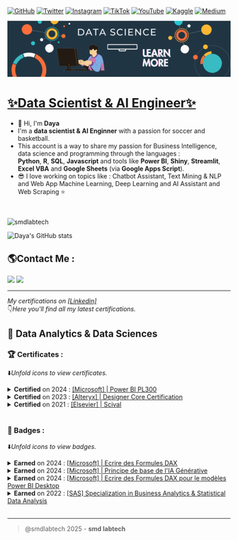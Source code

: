 [![GitHub](https://img.shields.io/badge/GitHub-Profile-informational?style=flat&logo=github&logoColor=white&color=blue)](https://github.com/smdlabtech)
[![Twitter](https://img.shields.io/badge/Twitter-Follow-informational?style=flat&logo=twitter&logoColor=white&color=1DA1F2)](https://x.com/BrainYadzo/followers)
[![Instagram](https://img.shields.io/badge/Instagram-Connect-informational?style=flat&logo=instagram&logoColor=white&color=C13584)](https://www.instagram.com/dayalabtech/)
[![TikTok](https://img.shields.io/badge/TikTok-Connect-informational?style=flat&logo=tiktok&logoColor=white&color=FF0050)](https://www.tiktok.com/@smdlabtech)
[![YouTube](https://img.shields.io/badge/YouTube-Subscribe-informational?style=flat&logo=youtube&logoColor=white&color=FF0000)](https://www.youtube.com/channel/UCvC9Fh--HrJ2pV0vEq6gj5Q)
[![Kaggle](https://img.shields.io/badge/Kaggle-Follow-informational?style=flat&logo=kagglek&logoColor=white&color=blue)](https://www.kaggle.com/dayasmdlabtech)
[![Medium](https://img.shields.io/badge/Medium-Follow-informational?style=flat&logo=kagglek&logoColor=white&color=023243)](https://medium.com/@smdlabtech)  

<p align="left"> 
<img width="813" src="assets/img/gif_github.gif" alt="GitHub Animation">
</p>

# [✨Data Scientist & AI Engineer✨](https://github.com/smdlabtech)

- 👋 Hi, I'm **Daya**
- I'm a **data scientist & AI Enginner** with a passion for soccer and basketball. 
- This account is a way to share my passion for Business Intelligence, data science and programming through the languages :  
 **Python**, **R**, **SQL**, **Javascript** and tools like **Power BI**, **Shiny**, **Streamlit**, **Excel VBA** and **Google Sheets** (via **Google Apps Script**).  
- 😎 I love working on topics like : Chatbot Assistant, Text Mining & NLP and Web App Machine Learning, Deep Learning and AI Assistant and Web Scraping ⭐  
<br>

<p align="left"> <img src="https://komarev.com/ghpvc/?username=smdlabtech" alt="smdlabtech" /> </p>

![Daya's GitHub stats](https://github-readme-stats.vercel.app/api?username=smdlabtech&theme=nightowl&show_icons=true)

## 🌎Contact Me :
[![](https://img.shields.io/badge/-Gmail-%2312100E.svg?&style=for-the-badge&logo=Gmail&logoColor=white&link=mailto:smdlabtech@gmail.com)](mailto:smdlabtech@gmail.com)
[![](https://img.shields.io/badge/linkedin-%2312100E.svg?&style=for-the-badge&logo=linkedin&logoColor=white)](https://www.linkedin.com/in/dayasylla/)


---
*My certifications on [[Linkedin]](https://www.linkedin.com/in/dayasylla/details/certifications/)*   
👇*Here you'll find all my latest certifications.*   

## 📜 Data Analytics & Data Sciences 

<!--#####################--->
<!--Certifications-->
### 🏆 Certificates :  
⬇️*Unfold icons to view certificates.*
    <!--(A) : Power-BI PL300-->
    <details>
    <summary>**Certified** on 2024 : [[Microsoft] | Power BI PL300](https://learn.microsoft.com/fr-fr/users/dayasylla-9672/credentials/certification/data-analyst-associate)
    </summary>
    <p style="text-align:center;"> 
    <img width="700" src="_Certifcations_and_Badges/_Microsoft Certifications/Certifications/PL300 - Power BI/img/Certification Power BI.png">
    </p>
    </details> 
    <!--(B) : Alteryx Designer Core Certification-->
    <details>
        <summary>**Certified** on 2023 : [[Alteryx] | Designer Core Certification](https://www.credly.com/badges/a35bc2bc-8641-4461-979b-264bd2385d51/linked_in?t=ryathr)</summary>
        <p style="text-align:center;"> 
            <img width="700" src="_Certifcations_and_Badges/Alteryx/Certificate/Certificate.png">
        </p>
    </details>
    <!--(C) : Scival -->
    <details>
        <summary>**Certified** on 2021 : [[Elsevier] | Scival](https://www.credential.net/727bbd2e-bfec-4ce2-a52f-66ebd7871f77#gs.5dm3h8)</summary>
        <p style="text-align:center;"> 
            <img width="700" src="_Certifcations_and_Badges/_Microsoft Certifications/Badges/PNG/Badge (3).png">
        </p>
    </details>
<br>


<!--************************-->
### 🥇 Badges : 
⬇️*Unfold icons to view badges.*
    <!--(1) : [Microsoft] | Ecrire des Formules DAX -->
    <details>
    <summary>**Earned** on 2024 : [[Microsoft] | Ecrire des Formules DAX](https://learn.microsoft.com/fr-fr/training/modules/dax-power-bi-write-formulas/)
    </summary>
    <p style="text-align:center;"> 
    <img width="700" src="_Certifcations_and_Badges/_Microsoft Certifications/Badges/PNG/Badge (1).png">
    </p>
    </details> 
    <!--(2) : [Microsoft] | Principe de base de l'IA Générative -->
    <details>
        <summary>**Earned** on 2024 : [[Microsoft] | Principe de base de l'IA Générative](https://learn.microsoft.com/fr-fr/training/modules/fundamentals-generative-ai/)</summary>
        <p style="text-align:center;"> 
            <img width="700" src="_Certifcations_and_Badges/_Microsoft Certifications/Badges/PNG/Badge (2).png">
        </p>
    </details>
    <!--(3) : [Microsoft] | Ecrire des Formules DAX pour le modèles Power BI Desktop -->
    <details>
        <summary>**Earned** on 2024 : [[Microsoft] | Ecrire des Formules DAX pour le modèles Power BI Desktop](https://www.credential.net/727bbd2e-bfec-4ce2-a52f-66ebd7871f77#gs.5dm3h8)</summary>
        <p style="text-align:center;"> 
            <img width="700" src="_Certifcations_and_Badges/_Microsoft Certifications/Badges/PNG/Badge (3).png">
        </p>
    </details>
    <!--(4) : SAS - CY Cergy Paris Université Academic Specialization in Business Analytics & Statistical Data Analysis -->
    <details>
        <summary>**Earned** on 2022 : [[SAS] Specialization in Business Analytics & Statistical Data Analysis](https://www.credential.net/727bbd2e-bfec-4ce2-a52f-66ebd7871f77#gs.5dm3h8)</summary>
        <p style="text-align:center;"> 
            <img width="700" src="_Certifcations_and_Badges/Others/Badges/PNG/sas-cy-badge.png">
        </p>
    </details>
<br>


<!--***************************-->
<!-- Partie mis en commentaire -->
<!--***************************-->

<!--📚################## -->
<!--##################### -->
<!--## 📜 CLOUD Engineering
### 🏆 Certificates : 
*[Dev in Progress...]*  


<!--📚##################--->
<!--#####################--->
<!--## 📜 DEV Ops
*[Dev in Progress...]*  
--->



---
> @smdlabtech 2025 - **smd labtech**  
